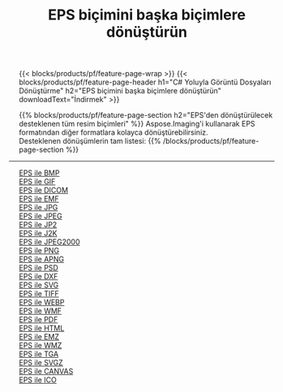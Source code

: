 ﻿---
title: EPS biçimini başka biçimlere dönüştürün 
weight: 3920
url: /tr/java/conversion/from/eps 
lang: tr
langdirlevel: 2
locales: zh-hans,ja,it,ru,de,es,fr,nl,id,lt,pl,pt,vi,tr,ko,zh-hant,ar,hi,th,sv,cs,uk,he
description: Aspose.Imaging'i kullanarak EPS biçimini kolayca başka biçimlere dönüştürebilirsiniz
---

{{< blocks/products/pf/feature-page-wrap >}}
{{< blocks/products/pf/feature-page-header h1="C# Yoluyla Görüntü Dosyaları Dönüştürme" h2="EPS biçimini başka biçimlere dönüştürün" downloadText="İndirmek" >}}


{{% blocks/products/pf/feature-page-section  h2="EPS'den dönüştürülecek desteklenen tüm resim biçimleri" %}}
Aspose.Imaging'i kullanarak EPS formatından diğer formatlara kolayca dönüştürebilirsiniz.
<br/>
Desteklenen dönüşümlerin tam listesi:
{{% /blocks/products/pf/feature-page-section %}}
<div class="container-fluid productfamilypage bg-gray">
    <div class="convertypes bg-gray agp-content section">
        <div class="container">
		<hr style="margin-left:-20px;"/>
		<div class="row other-converters">
		    <div class='col-md-2 other-converter remove-lp remove-rp'><a href="/imaging/tr/java/conversion/eps-to-bmp" >EPS ile BMP</a></div><div class='col-md-2 other-converter remove-lp remove-rp'><a href="/imaging/tr/java/conversion/eps-to-gif" >EPS ile GIF</a></div><div class='col-md-2 other-converter remove-lp remove-rp'><a href="/imaging/tr/java/conversion/eps-to-dicom" >EPS ile DICOM</a></div><div class='col-md-2 other-converter remove-lp remove-rp'><a href="/imaging/tr/java/conversion/eps-to-emf" >EPS ile EMF</a></div><div class='col-md-2 other-converter remove-lp remove-rp'><a href="/imaging/tr/java/conversion/eps-to-jpg" >EPS ile JPG</a></div><div class='col-md-2 other-converter remove-lp remove-rp'><a href="/imaging/tr/java/conversion/eps-to-jpeg" >EPS ile JPEG</a></div><div class='col-md-2 other-converter remove-lp remove-rp'><a href="/imaging/tr/java/conversion/eps-to-jp2" >EPS ile JP2</a></div><div class='col-md-2 other-converter remove-lp remove-rp'><a href="/imaging/tr/java/conversion/eps-to-j2k" >EPS ile J2K</a></div><div class='col-md-2 other-converter remove-lp remove-rp'><a href="/imaging/tr/java/conversion/eps-to-jpeg2000" >EPS ile JPEG2000</a></div><div class='col-md-2 other-converter remove-lp remove-rp'><a href="/imaging/tr/java/conversion/eps-to-png" >EPS ile PNG</a></div><div class='col-md-2 other-converter remove-lp remove-rp'><a href="/imaging/tr/java/conversion/eps-to-apng" >EPS ile APNG</a></div><div class='col-md-2 other-converter remove-lp remove-rp'><a href="/imaging/tr/java/conversion/eps-to-psd" >EPS ile PSD</a></div><div class='col-md-2 other-converter remove-lp remove-rp'><a href="/imaging/tr/java/conversion/eps-to-dxf" >EPS ile DXF</a></div><div class='col-md-2 other-converter remove-lp remove-rp'><a href="/imaging/tr/java/conversion/eps-to-svg" >EPS ile SVG</a></div><div class='col-md-2 other-converter remove-lp remove-rp'><a href="/imaging/tr/java/conversion/eps-to-tiff" >EPS ile TIFF</a></div><div class='col-md-2 other-converter remove-lp remove-rp'><a href="/imaging/tr/java/conversion/eps-to-webp" >EPS ile WEBP</a></div><div class='col-md-2 other-converter remove-lp remove-rp'><a href="/imaging/tr/java/conversion/eps-to-wmf" >EPS ile WMF</a></div><div class='col-md-2 other-converter remove-lp remove-rp'><a href="/imaging/tr/java/conversion/eps-to-pdf" >EPS ile PDF</a></div><div class='col-md-2 other-converter remove-lp remove-rp'><a href="/imaging/tr/java/conversion/eps-to-html" >EPS ile HTML</a></div><div class='col-md-2 other-converter remove-lp remove-rp'><a href="/imaging/tr/java/conversion/eps-to-emz" >EPS ile EMZ</a></div><div class='col-md-2 other-converter remove-lp remove-rp'><a href="/imaging/tr/java/conversion/eps-to-wmz" >EPS ile WMZ</a></div><div class='col-md-2 other-converter remove-lp remove-rp'><a href="/imaging/tr/java/conversion/eps-to-tga" >EPS ile TGA</a></div><div class='col-md-2 other-converter remove-lp remove-rp'><a href="/imaging/tr/java/conversion/eps-to-svgz" >EPS ile SVGZ</a></div><div class='col-md-2 other-converter remove-lp remove-rp'><a href="/imaging/tr/java/conversion/eps-to-canvas" >EPS ile CANVAS</a></div><div class='col-md-2 other-converter remove-lp remove-rp'><a href="/imaging/tr/java/conversion/eps-to-ico" >EPS ile ICO</a></div>
                </div>
        </div>
    </div>
</div>
<br/>


